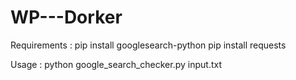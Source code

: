 # WP---Dorker

Requirements : 
pip install googlesearch-python
pip install requests

Usage : 
python google_search_checker.py input.txt
